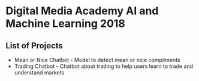 # Digital Media Academy AI and Machine Learning 2018
## List of Projects
* Mean or Nice Chatbot - Model to detect mean or nice compliments
* Trading Chatbot - Chatbot about trading to help users learn to trade and understand markets
